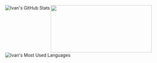 <!---<img src="https://media3.giphy.com/media/jPMYzDWEP4CbswyPUe/giphy.gif" height="345" width="850">--><img align="left" alt="Ivan's GitHub Stats" src="https://github-readme-stats.vercel.app/api?username=IvanHornung&show_icons=true&hide_border=true&hide=prs,issues,contribs&count_private=true&theme=tokyonight&include_all_commits=true" /><a href="https://www.linkedin.com/in/ivanhornung/"><img src="https://media2.giphy.com/media/KeoUrBIf7cE2t5Wcgx/giphy.gif" height="150" width="322"></a><!---<a href="https://twitter.com/ivan_hornung"><img src="https://media1.giphy.com/media/dz7a3lxocGbg6RxjBK/giphy.gif" height="168" width="322"></a>--> <img align="left" alt="Ivan's Most Used Languages" src="https://github-readme-stats.vercel.app/api/top-langs/?username=IvanHornung&layout=compact&theme=tokyonight&hide_border=true&card_width=445" />
